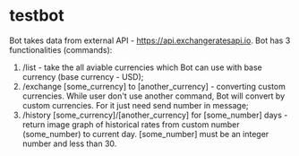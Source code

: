 # testbot
Bot takes data from external API - https://api.exchangeratesapi.io.
Bot has 3 functionalities (commands):
1) /list - take the all aviable currencies which Bot can use with base currency (base currency - USD);
2) /exchange [some_currency] to [another_currency] - converting custom currencies. While user don't use another command, Bot will convert by custom currencies. For it just need send number in message;
3) /history [some_currency]/[another_currency] for [some_number] days - return image graph of historical rates from custom number (some_number) to current day. [some_number] must be an integer number and less than 30.
